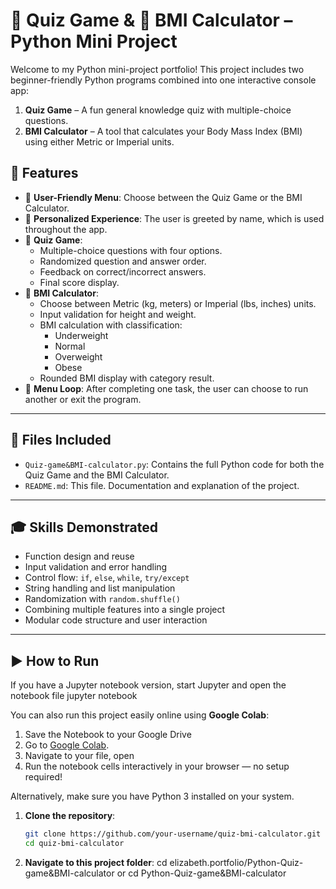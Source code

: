# 🧠 Quiz Game & 🧮 BMI Calculator – Python Mini Project

Welcome to my Python mini-project portfolio! This project includes two beginner-friendly Python programs combined into one interactive console app:

1. **Quiz Game** – A fun general knowledge quiz with multiple-choice questions.
2. **BMI Calculator** – A tool that calculates your Body Mass Index (BMI) using either Metric or Imperial units.

## 🚀 Features

- 🔹 **User-Friendly Menu**: Choose between the Quiz Game or the BMI Calculator.
- 🔹 **Personalized Experience**: The user is greeted by name, which is used throughout the app.
- 🔹 **Quiz Game**:
  - Multiple-choice questions with four options.
  - Randomized question and answer order.
  - Feedback on correct/incorrect answers.
  - Final score display.
- 🔹 **BMI Calculator**:
  - Choose between Metric (kg, meters) or Imperial (lbs, inches) units.
  - Input validation for height and weight.
  - BMI calculation with classification:
    - Underweight
    - Normal
    - Overweight
    - Obese
  - Rounded BMI display with category result.
- 🔁 **Menu Loop**: After completing one task, the user can choose to run another or exit the program.

---

## 📁 Files Included

- `Quiz-game&BMI-calculator.py`: Contains the full Python code for both the Quiz Game and the BMI Calculator.
- `README.md`: This file. Documentation and explanation of the project.

---

## 🎓 Skills Demonstrated

- Function design and reuse
- Input validation and error handling
- Control flow: `if`, `else`, `while`, `try/except`
- String handling and list manipulation
- Randomization with `random.shuffle()`
- Combining multiple features into a single project
- Modular code structure and user interaction

---

## ▶️ How to Run
If you have a Jupyter notebook version, start Jupyter and open the notebook file
  jupyter notebook

You can also run this project easily online using **Google Colab**:
1. Save the Notebook to your Google Drive
2. Go to [Google Colab](https://colab.research.google.com/).
3. Navigate to your file, open
4. Run the notebook cells interactively in your browser — no setup required!

Alternatively, make sure you have Python 3 installed on your system.

1. **Clone the repository**:
   ```bash
   git clone https://github.com/your-username/quiz-bmi-calculator.git
   cd quiz-bmi-calculator
2. **Navigate to this project folder**:
   cd elizabeth.portfolio/Python-Quiz-game&BMI-calculator
    or
   cd Python-Quiz-game\&BMI-calculator
